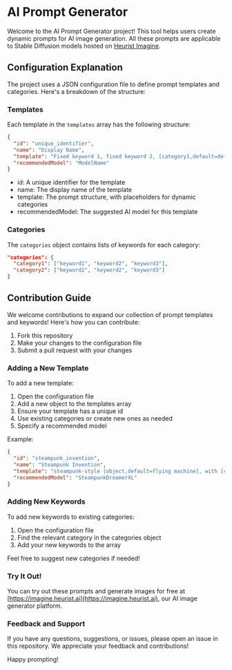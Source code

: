# AI Prompt Generator

Welcome to the AI Prompt Generator project! This tool helps users create dynamic prompts for AI image generation. All these prompts are applicable to Stable Diffusion models hosted on [Heurist Imagine](https://imagine.heurist.ai).

## Configuration Explanation

The project uses a JSON configuration file to define prompt templates and categories. Here's a breakdown of the structure:

### Templates

Each template in the `templates` array has the following structure:

```json
{
  "id": "unique_identifier",
  "name": "Display Name",
  "template": "Fixed keyword 1, fixed keyword 2, [category1,default=default_value], [category2,default=default_value], some other fixed keyword",
  "recommendedModel": "ModelName"
}
```

- id: A unique identifier for the template
- name: The display name of the template
- template: The prompt structure, with placeholders for dynamic categories
- recommendedModel: The suggested AI model for this template

### Categories

The `categories` object contains lists of keywords for each category:
```json
"categories": {
  "category1": ["keyword1", "keyword2", "keyword3"],
  "category2": ["keyword1", "keyword2", "keyword3"]
}
```

## Contribution Guide
We welcome contributions to expand our collection of prompt templates and keywords! Here's how you can contribute:

1. Fork this repository
2. Make your changes to the configuration file
3. Submit a pull request with your changes

### Adding a New Template
To add a new template:

1. Open the configuration file
2. Add a new object to the templates array
3. Ensure your template has a unique id
4. Use existing categories or create new ones as needed
5. Specify a recommended model

Example:

```json
{
  "id": "steampunk_invention",
  "name": "Steampunk Invention",
  "template": "steampunk-style [object,default=flying machine], with [character,default=inventor] operating it, [environment,default=Victorian-era workshop], [lighting,default=warm gaslight], [style,default=detailed illustration]",
  "recommendedModel": "SteampunkDreamerXL"
}
```

### Adding New Keywords
To add new keywords to existing categories:

1. Open the configuration file
2. Find the relevant category in the categories object
3. Add your new keywords to the array

Feel free to suggest new categories if needed!

### Try It Out!
You can try out these prompts and generate images for free at [https://imagine.heurist.ai](https://imagine.heurist.ai), our AI image generator platform.

### Feedback and Support

If you have any questions, suggestions, or issues, please open an issue in this repository. We appreciate your feedback and contributions!

Happy prompting!